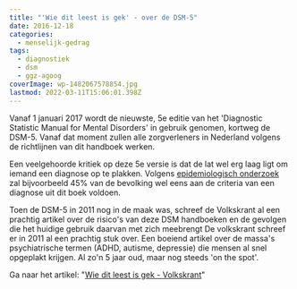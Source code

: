 ```yaml
---
title: "'Wie dit leest is gek' - over de DSM-5"
date: 2016-12-18
categories:
  - menselijk-gedrag
tags:
  - diagnostiek
  - dsm
  - ggz-agoog
coverImage: wp-1482067578854.jpg
lastmod: 2022-03-11T15:06:01.398Z
---
```


Vanaf 1 januari 2017 wordt de nieuwste, 5e editie van het 'Diagnostic Statistic Manual for Mental Disorders' in gebruik genomen, kortweg de DSM-5. Vanaf dat moment zullen alle zorgverleners in Nederland volgens de richtlijnen van dit handboek werken.

Een veelgehoorde kritiek op deze 5e versie is dat de lat wel erg laag ligt om iemand een diagnose op te plakken. Volgens [epidemiologisch onderzoek](http://www.ggztotaal.nl/pg-29166-7-89824/pagina/dsm_5.html) zal bijvoorbeeld 45% van de bevolking wel eens aan de criteria van een diagnose uit dit boek voldoen.

Toen de DSM-5 in 2011 nog in de maak was, schreef de Volkskrant al een prachtig artikel over de risico's van deze DSM handboeken en de gevolgen die het huidige gebruik daarvan met zich meebrengt De volkskrant schreef er in 2011 al een prachtig stuk over. Een boeiend artikel over de massa's psychiatrische termen (ADHD, autisme, depressie) die mensen al snel opgeplakt krijgen. Al zo'n 5 jaar oud, maar nog steeds 'on the spot'.

Ga naar het artikel: "[Wie dit leest is gek - Volkskrant](http://www.volkskrant.nl/archief/wie-dit-leest-is-gek~a2847880/)"
